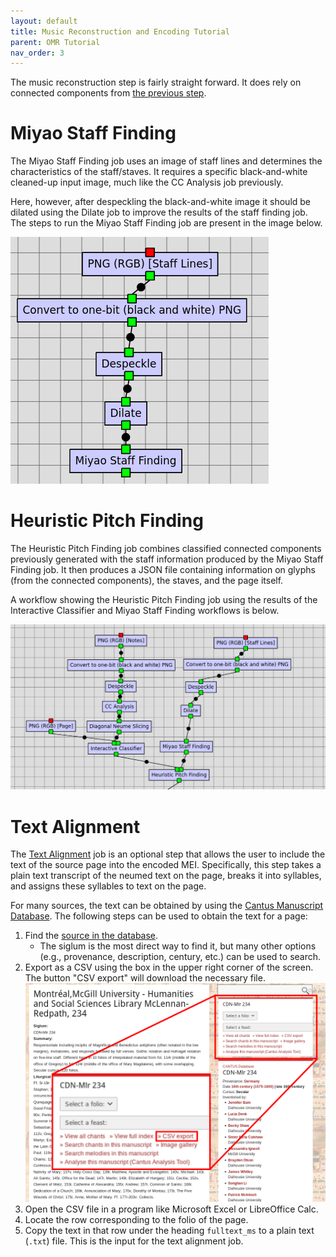 ```yaml
---
layout: default
title: Music Reconstruction and Encoding Tutorial
parent: OMR Tutorial
nav_order: 3
---
```


The music reconstruction step is fairly straight forward. It does rely on
connected components from [the previous step](/overview/classification).

# Miyao Staff Finding

The Miyao Staff Finding job uses an image of staff lines and determines the characteristics of the staff/staves.
It requires a specific black-and-white cleaned-up input image, much like
the CC Analysis job previously.

Here, however, after despeckling the black-and-white image it should be dilated using the Dilate job to improve the results of the staff finding job.
The steps to run the Miyao Staff Finding job are present in the image below.

![Workflow in Rodan. A PNG job for the staff lines image leads to a convert to black and white PNG job, then to a despeckle job, then to a dilate job, then to the Miyao Staff Finding job.](/assets/workflow-miyao.png)

# Heuristic Pitch Finding

The Heuristic Pitch Finding job combines classified connected components
previously generated with the staff information produced by the Miyao Staff Finding job.
It then produces a JSON file containing information on glyphs (from the connected components), the staves, and the page itself.

A workflow showing the Heuristic Pitch Finding job using the results of the Interactive Classifier and Miyao Staff Finding workflows is below.

![The connected components results from the Interactive Classifier and the staff information from the Miyao Staff Finding job are inputs to the Heuristic Pitch Finding job in the workflow.](/assets/workflow-ic-miyao-pf.png)

# Text Alignment

The [Text Alignment](/overview/reconstruction-and-encoding#text-alignment)
job is an optional step that allows the user to include the text of the
source page into the encoded MEI. Specifically, this step takes a plain
text transcript of the neumed text on the page, breaks it into syllables,
and assigns these syllables to text on the page.

For many sources, the text can be obtained by using the
[Cantus Manuscript Database](http://cantus.uwaterloo.ca). The following
steps can be used to obtain the text for a page:

1. Find the [source in the database](http://cantus.uwaterloo.ca/sources).
    * The siglum is the most direct way to find it, but many other options
    (e.g., provenance, description, century, etc.) can be used to search.
2. Export as a CSV using the box in the upper right corner of the screen.
The button "CSV export" will download the necessary file.
![An example page of a source in Cantus. A box is drawn around the section containing download options.](/assets/cantus-source.png)
3. Open the CSV file in a program like Microsoft Excel or LibreOffice Calc.
4. Locate the row corresponding to the folio of the page.
5. Copy the text in that row under the heading `fulltext_ms` to a plain text (`.txt`) file. This is the input for the text alignment job.

